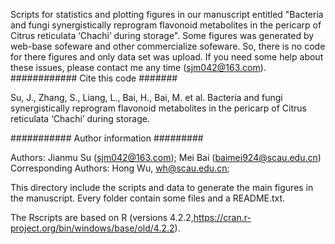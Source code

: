 Scripts for statistics and plotting figures in our manuscript entitled "Bacteria and fungi synergistically reprogram flavonoid metabolites in the pericarp of Citrus reticulata ‘Chachi’ during storage".
Some figures was generated by web-base sofeware and other commercialize sofeware. So, there is no code for there figures and only data set was upload.
If you need some help about these issues, please contact me any time (sjm042@163.com). 
############ Cite this code #######

Su, J., Zhang, S., Liang, L., Bai, H., Bai, M. et al. Bacteria and fungi synergistically reprogram flavonoid metabolites in the pericarp of Citrus reticulata ‘Chachi’ during storage. 

########### Author information #########

Authors: Jianmu Su (sjm042@163.com);  Mei Bai (baimei924@scau.edu.cn)
Corresponding Authors:  Hong Wu, wh@scau.edu.cn;

This directory include the scripts and data to generate the main figures in the manuscript. Every folder contain some files and a README.txt. 

The Rscripts are based on R (versions 4.2.2,https://cran.r-project.org/bin/windows/base/old/4.2.2).
